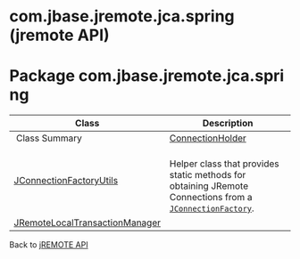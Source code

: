 # com.jbase.jremote.jca.spring (jremote API)

<PageHeader />

# Package com.jbase.jremote.jca.spring

| Class | Description |
| --- | --- |
 Class Summary  | [ConnectionHolder](./../connectionholder-%28jremote-api%29 "class in com.jbase.jremote.jca.spring") |   |
| [JConnectionFactoryUtils](./../jconnectionfactoryutils-%28jremote-api%29 "class in com.jbase.jremote.jca.spring") | <br>Helper class that provides static methods for obtaining JRemote Connections from a [`JConnectionFactory`](./../../../jconnectionfactory-%28jremote-api%29 "interface in com.jbase.jremote").<br> |
| [JRemoteLocalTransactionManager](./../jremotelocaltransactionmanager-%28jremote-api%29 "class in com.jbase.jremote.jca.spring") |   |

Back to [jREMOTE API](com_jbase_jremote_package-summary)



  
<PageFooter />
